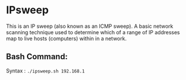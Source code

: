 # IPsweep

This is an IP sweep (also known as an ICMP sweep). A basic network scanning technique used to determine which of a range of IP addresses map to live hosts (computers) within in a network.

## Bash Command:

Syntax : ```./ipsweep.sh 192.168.1```
